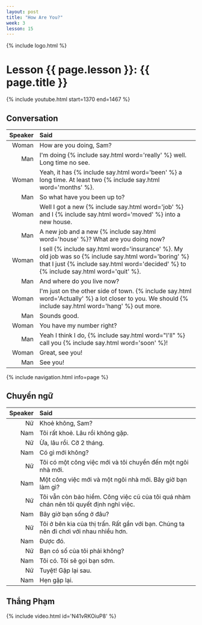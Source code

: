 ```yaml
---
layout: post
title: "How Are You?"
week: 3
lesson: 15
---
```

{% include logo.html %}

# Lesson {{ page.lesson }}: {{ page.title }}

{% include youtube.html start=1370 end=1467 %}

## Conversation

Speaker | Said
---: | :---
Woman | How are you doing, Sam?
Man | I'm doing {% include say.html word='really' %} well. Long time no see.
Woman | Yeah, it has {% include say.html word='been' %} a long time. At least two {% include say.html word='months' %}.
Man | So what have you been up to?
Woman | Well I got a new {% include say.html word='job' %} and I {% include say.html word='moved' %} into a new house.
Man | A new job and a new {% include say.html word='house' %}? What are you doing now?
Woman | I sell {% include say.html word='insurance' %}. My old job was so {% include say.html word='boring' %} that I just {% include say.html word='decided' %} to {% include say.html word='quit' %}.
Man | And where do you live now?
Woman | I'm just on the other side of town. {% include say.html word='Actually' %} a lot closer to you. We should {% include say.html word='hang' %} out more.
Man | Sounds good.
Woman | You have my number right?
Man | Yeah I think I do, {% include say.html word="I'll" %} call you {% include say.html word='soon' %}!
Woman | Great, see you!
Man | See you!

{% include navigation.html info=page %}

## Chuyển ngữ

Speaker | Said
---: | :---
Nữ | Khoẻ không, Sam?
Nam | Tôi rất khoẻ. Lâu rồi không gặp.
Nữ | Ừa, lâu rồi. Cỡ 2 tháng.
Nam | Có gì mới không?
Nữ | Tôi có một công việc mới và tôi chuyển đến một ngôi nhà mới.
Nam | Một công việc mới và một ngôi nhà mới. Bây giờ bạn làm gì?
Nữ | Tôi vẫn còn bảo hiểm. Công việc cũ của tôi quá nhàm chán nên tôi quyết định nghỉ việc.
Nam | Bây giờ bạn sống ở đâu?
Nữ | Tôi ở bên kia của thị trấn. Rất gần với bạn. Chúng ta nên đi chơi với nhau nhiều hơn.
Nam | Được đó.
Nữ | Bạn có số của tôi phải không?
Nam | Tôi có. Tôi sẽ gọi bạn sớm.
Nữ | Tuyệt! Gặp lại sau.
Nam | Hẹn gặp lại.

## Thắng Phạm

{% include video.html id='N41vRKOiuP8' %}
